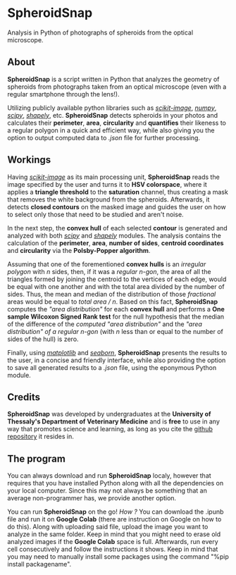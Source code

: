 # SpheroidSnap
Analysis in Python of photographs of spheroids from the optical microscope.

## About
**SpheroidSnap** is a script written in Python that analyzes the geometry of spheroids from photographs taken from an optical microscope (even with a regular smartphone through the lens!).

Utilizing publicly available python libraries such as [_scikit-image_](https://scikit-image.org/), [_numpy_](https://numpy.org), [_scipy_](https://scipy.org/), [_shapely_](https://github.com/shapely/shapely), etc. **SpheroidSnap** detects spheroids in your photos and calculates their **perimeter**, **area**, **circularity** and **quantifies** their likeness to a regular polygon in a quick and efficient way, while also giving you the option to output computed data to _.json_ file for further processing.

## Workings
Having [_scikit-image_](https://scikit-image.org/) as its main processing unit, **SpheroidSnap** reads the image specified by the user and turns it to **HSV colorspace**, where it applies a **triangle threshold** to the **saturation** channel, thus creating a mask that removes the white background from the spheroids. Afterwards, it detects **closed contours** on the masked image and guides the user on how to select only those that need to be studied and aren't noise.

In the next step, the **convex hull** of each selected **contour** is generated and analyzed with both [_scipy_](https://scipy.org/) and [_shapely_](https://github.com/shapely/shapely) modules. The analysis contains the calculation of the **perimeter**, **area**, **number of sides**, **centroid coordinates** and **circularity** via the **Polsby-Popper algorithm**.

Assuming that one of the forementioned **convex hulls** is an _irregular polygon_ with _n_ sides, then, if it was a _regular n-gon_, the area of all the triangles formed by joining the centroid to the vertices of each edge, would be equal with one another and with the total area divided by the number of sides. Thus, the mean and median of the distribution of those _fractional_ areas would be equal to _total area / n_. Based on this fact, **SpheroidSnap** computes the _"area distribution"_ for each **convex hull** and performs a **One sample Wilcoxon Signed Rank test** for the null hypothesis that the median of the difference of the _computed "area distribution"_ and the _"area distribution" of a regular n-gon_ (with _n_ less than or equal to the number of sides of the hull) is zero.

Finally, using [_matplotlib_](https://matplotlib.org) and [_seaborn_](https://seaborn.pydata.org/), **SpheroidSnap** presents the results to the user, in a concise and friendly interface, while also providing the option to save all generated results to a _.json_ file, using the eponymous Python module.

## Credits
**SpheroidSnap** was developed by undergraduates at the **University of Thessaly's Department of Veterinary Medicine** and is **free** to use in any way that promotes science and learning, as long as you cite the [github repository](https://github.com/thepadguy/SpheroidSnap) it resides in.

## The program
You can always download and run **SpheroidSnap** localy, however that requires that you have installed Python along with all the dependencies on your local computer. Since this may not always be something that an average non-programmer has, we provide another option.

You can run **SpheroidSnap** on the go! _How ?_ You can download the .ipunb file and run it on **Google Colab** (there are instruction on Google on how to do this). Along with uploading said file, upload the image you want to analyze in the same folder. Keep in mind that you might need to erase old analyzed images if the **Google Colab** space is full. Afterwards, run every cell consecutively and follow the instructions it shows. Keep in mind that you may need to manually install some packages using the command "%pip install packagename".
